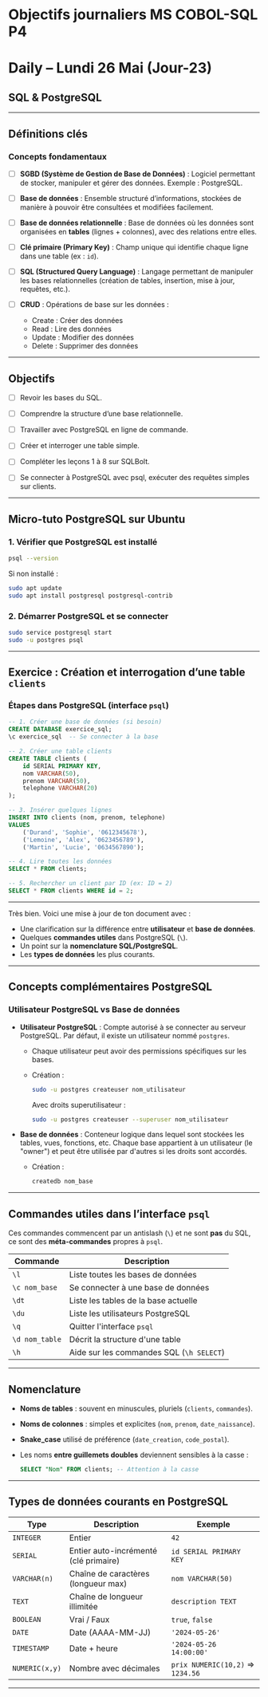 # Objectifs journaliers MS COBOL-SQL P4

# Daily – Lundi 26 Mai (Jour-23)


##  SQL & PostgreSQL

---

## Définitions clés

### Concepts fondamentaux

* [ ] **SGBD (Système de Gestion de Base de Données)** : Logiciel permettant de stocker, manipuler et gérer des données. Exemple : PostgreSQL.
* [ ] **Base de données** : Ensemble structuré d’informations, stockées de manière à pouvoir être consultées et modifiées facilement.
* [ ] **Base de données relationnelle** : Base de données où les données sont organisées en **tables** (lignes + colonnes), avec des relations entre elles.
* [ ] **Clé primaire (Primary Key)** : Champ unique qui identifie chaque ligne dans une table (ex : `id`).
* [ ] **SQL (Structured Query Language)** : Langage permettant de manipuler les bases relationnelles (création de tables, insertion, mise à jour, requêtes, etc.).
* [ ] **CRUD** : Opérations de base sur les données :

  * Create : Créer des données
  * Read   : Lire des données
  * Update : Modifier des données
  * Delete : Supprimer des données

---

## Objectifs

* [ ] Revoir les bases du SQL.
* [ ] Comprendre la structure d’une base relationnelle.
* [ ] Travailler avec PostgreSQL en ligne de commande.
* [ ] Créer et interroger une table simple.


* [ ] Compléter les leçons 1 à 8 sur SQLBolt.
* [ ] Se connecter à PostgreSQL avec psql, exécuter des requêtes simples sur clients.
---

## Micro-tuto PostgreSQL sur Ubuntu

### 1. Vérifier que PostgreSQL est installé

```bash
psql --version
```

Si non installé :

```bash
sudo apt update
sudo apt install postgresql postgresql-contrib
```

### 2. Démarrer PostgreSQL et se connecter

```bash
sudo service postgresql start
sudo -u postgres psql
```

---

## Exercice : Création et interrogation d’une table `clients`

### Étapes dans PostgreSQL (interface `psql`)

```sql
-- 1. Créer une base de données (si besoin)
CREATE DATABASE exercice_sql;
\c exercice_sql  -- Se connecter à la base

-- 2. Créer une table clients
CREATE TABLE clients (
    id SERIAL PRIMARY KEY,
    nom VARCHAR(50),
    prenom VARCHAR(50),
    telephone VARCHAR(20)
);

-- 3. Insérer quelques lignes
INSERT INTO clients (nom, prenom, telephone)
VALUES 
    ('Durand', 'Sophie', '0612345678'),
    ('Lemoine', 'Alex', '0623456789'),
    ('Martin', 'Lucie', '0634567890');

-- 4. Lire toutes les données
SELECT * FROM clients;

-- 5. Rechercher un client par ID (ex: ID = 2)
SELECT * FROM clients WHERE id = 2;
```

---


Très bien. Voici une mise à jour de ton document avec :

* Une clarification sur la différence entre **utilisateur** et **base de données**.
* Quelques **commandes utiles** dans PostgreSQL (`\`).
* Un point sur la **nomenclature SQL/PostgreSQL**.
* Les **types de données** les plus courants.

---

## Concepts complémentaires PostgreSQL

### Utilisateur PostgreSQL vs Base de données

* **Utilisateur PostgreSQL** : Compte autorisé à se connecter au serveur PostgreSQL. Par défaut, il existe un utilisateur nommé `postgres`.

  * Chaque utilisateur peut avoir des permissions spécifiques sur les bases.
  * Création :

    ```bash
    sudo -u postgres createuser nom_utilisateur
    ```

    Avec droits superutilisateur :

    ```bash
    sudo -u postgres createuser --superuser nom_utilisateur
    ```

* **Base de données** : Conteneur logique dans lequel sont stockées les tables, vues, fonctions, etc.
  Chaque base appartient à un utilisateur (le "owner") et peut être utilisée par d'autres si les droits sont accordés.

  * Création :

    ```bash
    createdb nom_base
    ```

---

## Commandes utiles dans l’interface `psql`

Ces commandes commencent par un antislash (`\`) et ne sont **pas** du SQL, ce sont des **méta-commandes** propres à `psql`.

| Commande       | Description                              |
| -------------- | ---------------------------------------- |
| `\l`           | Liste toutes les bases de données        |
| `\c nom_base`  | Se connecter à une base de données       |
| `\dt`          | Liste les tables de la base actuelle     |
| `\du`          | Liste les utilisateurs PostgreSQL        |
| `\q`           | Quitter l'interface `psql`               |
| `\d nom_table` | Décrit la structure d'une table          |
| `\h`           | Aide sur les commandes SQL (`\h SELECT`) |

---

## Nomenclature 

* **Noms de tables** : souvent en minuscules, pluriels (`clients`, `commandes`).
* **Noms de colonnes** : simples et explicites (`nom`, `prenom`, `date_naissance`).
* **Snake\_case** utilisé de préférence (`date_creation`, `code_postal`).
* Les noms **entre guillemets doubles** deviennent sensibles à la casse :

  ```sql
  SELECT "Nom" FROM clients; -- Attention à la casse
  ```

---

## Types de données courants en PostgreSQL

| Type           | Description                           | Exemple                           |
| -------------- | ------------------------------------- | --------------------------------- |
| `INTEGER`      | Entier                                | `42`                              |
| `SERIAL`       | Entier auto-incrémenté (clé primaire) | `id SERIAL PRIMARY KEY`           |
| `VARCHAR(n)`   | Chaîne de caractères (longueur max)   | `nom VARCHAR(50)`                 |
| `TEXT`         | Chaîne de longueur illimitée          | `description TEXT`                |
| `BOOLEAN`      | Vrai / Faux                           | `true`, `false`                   |
| `DATE`         | Date (AAAA-MM-JJ)                     | `'2024-05-26'`                    |
| `TIMESTAMP`    | Date + heure                          | `'2024-05-26 14:00:00'`           |
| `NUMERIC(x,y)` | Nombre avec décimales                 | `prix NUMERIC(10,2)` => `1234.56` |

---

